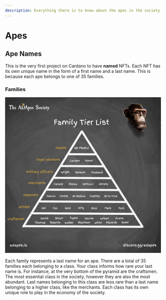 ```yaml
---
description: Everything there is to know about the apes in the society
---
```


# Apes

## Ape Names

This is the very first project on Cardano to have **named** NFTs. Each NFT has its own unique name in the form of a first name and a last name. This is because each ape belongs to one of 35 families.&#x20;

### Families

![Ape Pyramid](../../../.gitbook/assets/families.png)

Each family represents a last name for an ape. There are a total of 35 families each belonging to a class. Your class informs how rare your last name is. For instance, at the very bottom of the pyramid are the craftsmen. The most essential class in the society, however they are also the most abundant. Last names belonging to this class are less rare than a last name belonging to a higher class, like the merchants. Each class has its own unique role to play in the economy of the society.&#x20;

